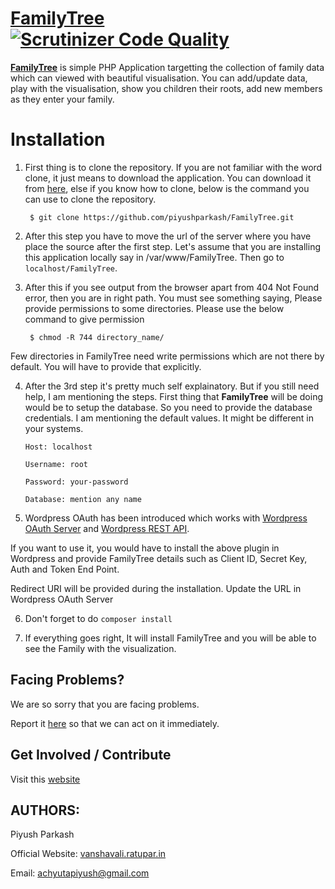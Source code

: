 [FamilyTree](http://vanshavali.ratupar.in) [![Scrutinizer Code Quality](https://scrutinizer-ci.com/g/piyushparkash/FamilyTree/badges/quality-score.png?b=master)](https://scrutinizer-ci.com/g/piyushparkash/FamilyTree/?branch=master)
========================================================================================================================================================================

**[FamilyTree](http://vanshavali.ratupar.in)** is simple PHP Application targetting the collection of family data which can viewed with beautiful visualisation. You can add/update data, play with the visualisation, show you children their roots, add new members as they enter your family.


Installation
============

1. First thing is to clone the repository. If you are not familiar with the word clone, it just means to download the application. You can download it from [here](https://github.com/piyushparkash/FamilyTree/archive/develop.zip), else if you know how to clone, below is the command you can use to clone the repository.

		$ git clone https://github.com/piyushparkash/FamilyTree.git


2. After this step you have to move the url of the server where you have place the source after the first step. Let's assume that you are installing this application locally say in /var/www/FamilyTree. Then go to `localhost/FamilyTree`. 

3. After this if you see output from the browser apart from 404 Not Found error, then you are in right path. You must see something saying, Please provide permissions to some directories. Please use the below command to give permission 

		$ chmod -R 744 directory_name/

Few directories in FamilyTree need write permissions which are not there by default. You will have to provide that explicitly.

4. After the 3rd step it's pretty much self explainatory. But if you still need help, I am mentioning the steps. First thing that **FamilyTree** will be doing would be to setup the database. So you need to provide the database credentials. I am mentioning the default values. It might be different in your systems.
	
	`Host: localhost`
	
	`Username: root`
	
	`Password: your-password`
	
	`Database: mention any name`

5. Wordpress OAuth has been introduced which works with [Wordpress OAuth Server](https://wordpress.org/plugins/oauth2-provider/) and [Wordpress REST API](https://wordpress.org/plugins/rest-api/).

If you want to use it, you would have to install the above plugin in Wordpress and provide FamilyTree details such as Client ID, Secret Key, Auth and Token End Point.

Redirect URI will be provided during the installation. Update the URL in Wordpress OAuth Server

6. Don't forget to do `composer install`

6. If everything goes right, It will install FamilyTree  and you will be able to see the Family with the visualization.

Facing Problems?
-----------------------

We are so sorry that you are facing problems.

Report it [here](https://github.com/piyushparkash/FamilyTree/issues) so that we can act on it immediately.

Get Involved / Contribute
-------------------------

Visit this [website](http://vanshavali.ratupar.in) 

AUTHORS:
--------

Piyush Parkash

Official Website: [vanshavali.ratupar.in](http://vanshavali.ratupar.in)

Email: achyutapiyush@gmail.com
